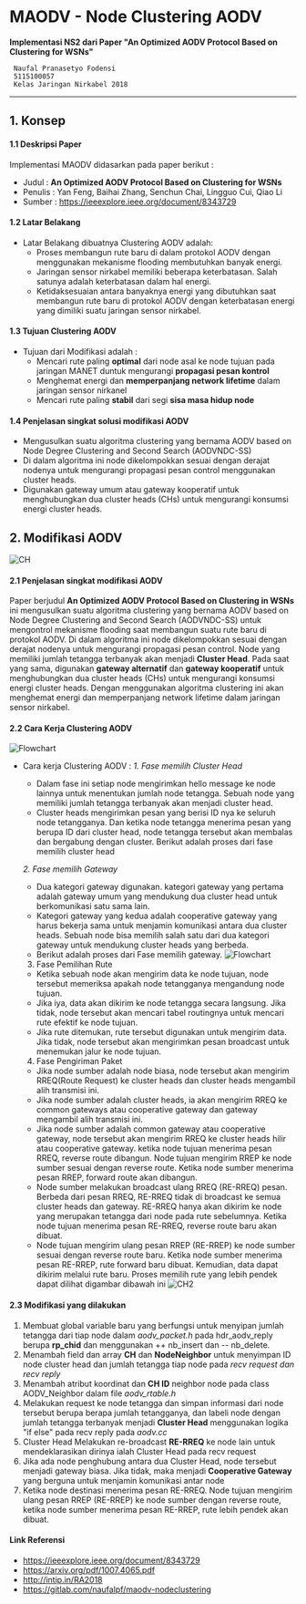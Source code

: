 # MAODV - Node Clustering AODV

**Implementasi NS2 dari Paper "An Optimized AODV Protocol Based on Clustering for WSNs"**

     Naufal Pranasetyo Fodensi
     5115100057
     Kelas Jaringan Nirkabel 2018
---
## 1. Konsep
#### 1.1 Deskripsi Paper

Implementasi MAODV didasarkan pada paper berikut :

* Judul : **An Optimized AODV Protocol Based on Clustering for WSNs**
* Penulis : Yan Feng, Baihai Zhang, Senchun Chai, Lingguo Cui, Qiao Li
* Sumber : https://ieeexplore.ieee.org/document/8343729

#### 1.2 Latar Belakang
* Latar Belakang dibuatnya Clustering AODV adalah:
     * Proses membangun rute baru di dalam protokol AODV dengan menggunakan mekanisme flooding membutuhkan banyak energi.
     * Jaringan sensor nirkabel memiliki beberapa keterbatasan. Salah satunya adalah keterbatasan dalam hal energi.
     * Ketidaksesuaian antara banyaknya energi yang dibutuhkan saat membangun rute baru di protokol AODV dengan keterbatasan energi yang dimiliki suatu jaringan sensor nirkabel.

#### 1.3 Tujuan Clustering AODV
* Tujuan dari Modifikasi adalah :
  * Mencari rute paling **optimal** dari node asal ke node tujuan pada jaringan MANET duntuk mengurangi **propagasi pesan kontrol**
  * Menghemat energi dan **memperpanjang network lifetime** dalam jaringan sensor nirkanel
  * Mencari rute paling **stabil** dari segi **sisa masa hidup node**
  
 #### 1.4 Penjelasan singkat solusi modifikasi AODV
 * Mengusulkan suatu algoritma clustering yang bernama AODV based on Node Degree Clustering and Second Search (AODVNDC-SS)
 * Di dalam algoritma ini node dikelompokkan sesuai dengan derajat nodenya untuk mengurangi propagasi pesan control menggunakan cluster heads.
 * Digunakan gateway umum atau gateway kooperatif untuk menghubungkan dua cluster heads (CHs) untuk mengurangi konsumsi energi cluster heads.


## 2. Modifikasi AODV
![CH](/img/ch.jpg)

#### 2.1 Penjelasan singkat modifikasi AODV
Paper berjudul **An Optimized AODV Protocol Based on Clustering in WSNs** ini mengusulkan suatu algoritma clustering yang bernama AODV based on Node Degree Clustering and Second Search (AODVNDC-SS) untuk mengontrol mekanisme flooding saat membangun suatu rute baru di protokol AODV. Di dalam algoritma ini node dikelompokkan sesuai dengan derajat nodenya untuk mengurangi propagasi pesan control. Node yang memiliki jumlah tetangga terbanyak akan menjadi **Cluster Head**. Pada saat yang sama, digunakan **gateway alternatif** dan **gateway kooperatif** untuk menghubungkan dua cluster heads (CHs) untuk mengurangi konsumsi energi cluster heads. Dengan menggunakan algoritma clustering ini akan menghemat energi dan memperpanjang network lifetime dalam jaringan sensor nirkabel.

#### 2.2 Cara Kerja Clustering AODV
![Flowchart](/img/flow.jpg)

* Cara kerja Clustering AODV :
  *1. Fase memilih Cluster Head*
     * Dalam fase ini setiap node mengirimkan hello message ke node lainnya untuk menentukan jumlah node tetangga. Sebuah node yang memiliki jumlah tetangga terbanyak akan menjadi cluster head.
     * Cluster heads mengirimkan pesan yang berisi ID nya ke seluruh node tetangganya. Dan ketika node tetangga menerima pesan yang berupa ID dari cluster head, node tetangga tersebut akan membalas dan bergabung dengan cluster. Berikut adalah proses dari fase memilih cluster head
     
  *2. Fase memilih Gateway*
    * Dua kategori gateway digunakan. kategori gateway yang pertama adalah gateway umum yang mendukung dua cluster head untuk berkomunikasi satu sama lain. 
    * Kategori gateway yang kedua adalah cooperative gateway yang harus bekerja sama untuk menjamin komunikasi antara dua cluster heads. Sebuah node bisa memilih salah satu dari dua kategori gateway untuk mendukung cluster heads yang berbeda.
  * Berikut adalah proses dari Fase memilih gateway. 
  ![Flowchart](/img/flow2.jpg)
  

  3. Fase Pemilihan Rute
    * Ketika sebuah node akan mengirim data ke node tujuan, node tersebut memeriksa apakah node tetangganya mengandung node tujuan. 
    * Jika iya, data akan dikirim ke node tetangga secara langsung. Jika tidak, node tersebut akan mencari tabel routingnya untuk mencari rute efektif ke node tujuan. 
    * Jika rute ditemukan, rute tersebut digunakan untuk mengirim data. Jika tidak, node tersebut akan mengirimkan pesan broadcast untuk menemukan jalur ke node tujuan. 

  
  4. Fase Pengiriman Paket
    * Jika node sumber adalah node biasa, node tersebut akan mengirim RREQ(Route Request) ke cluster heads dan cluster heads mengambil alih transmisi ini. 
    * Jika node sumber adalah cluster heads, ia akan mengirim RREQ ke common gateways atau cooperative gateway dan gateway mengambil alih transmisi ini. 
    * Jika node sumber adalah common gateway atau cooperative gateway, node tersebut akan mengirim RREQ ke cluster heads hilir atau cooperative gateway. ketika node tujuan menerima pesan RREQ, reverse route dibangun. Node tujuan mengirim RREP ke node sumber sesuai dengan reverse route. Ketika node sumber menerima pesan RREP, forward route akan dibangun.
    * Node sumber melakukan broadcast ulang RREQ (RE-RREQ) pesan. Berbeda dari pesan RREQ, RE-RREQ tidak di broadcast ke semua cluster heads dan gateway. RE-RREQ hanya akan dikirim ke node yang merupakan tetangga dari node pada rute sebelumnya. Ketika node tujuan menerima pesan RE-RREQ, reverse route baru akan dibuat. 
    * Node tujuan mengirim ulang pesan RREP (RE-RREP) ke node sumber sesuai dengan reverse route baru. Ketika node sumber menerima pesan RE-RREP, rute forward baru dibuat. Kemudian, data dapat dikirim melalui rute baru. Proses memilih rute yang lebih pendek dapat dilihat digambar dibawah ini
    ![CH2](/img/ch2.jpg)

#### 2.3 Modifikasi yang dilakukan
1. Membuat global variable baru yang berfungsi untuk menyipan jumlah tetangga dari tiap node dalam *aodv_packet.h* pada hdr_aodv_reply berupa **rp_chid** dan menggunakan ++ nb_insert dan -- nb_delete.
2. Menambah field dan array **CH** dan **NodeNeighbor** untuk menyimpan ID node cluster head dan jumlah tetangga tiap node pada *recv request dan recv reply*
3. Menambah atribut koordinat dan **CH ID** neighbor node pada class AODV_Neighbor dalam file *aodv_rtable.h*
4. Melakukan request ke node tetangga dan simpan informasi dari node tersebut berupa berapa jumlah tetangganya, dan labeli node dengan jumlah tetangga terbanyak menjadi **Cluster Head** menggunakan logika "if else" pada recv reply pada *aodv.cc*
5. Cluster Head Melakukan re-broadcast **RE-RREQ** ke node lain untuk mendeklarasikan dirinya ialah Cluster Head pada recv request
6. Jika ada node penghubung antara dua Cluster Head, node tersebut menjadi gateway biasa. Jika tidak, maka menjadi **Cooperative Gateway** yang berguna untuk menjamin komunikasi antar node
7. Ketika node destinasi menerima pesan RE-RREQ. Node tujuan mengirim ulang pesan RREP (RE-RREP) ke node sumber dengan reverse route, ketika node sumber menerima pesan RE-RREP, rute lebih pendek akan dibuat.

#### Link Referensi
- https://ieeexplore.ieee.org/document/8343729
- https://arxiv.org/pdf/1007.4065.pdf
- http://intip.in/RA2018
- https://gitlab.com/naufalpf/maodv-nodeclustering
